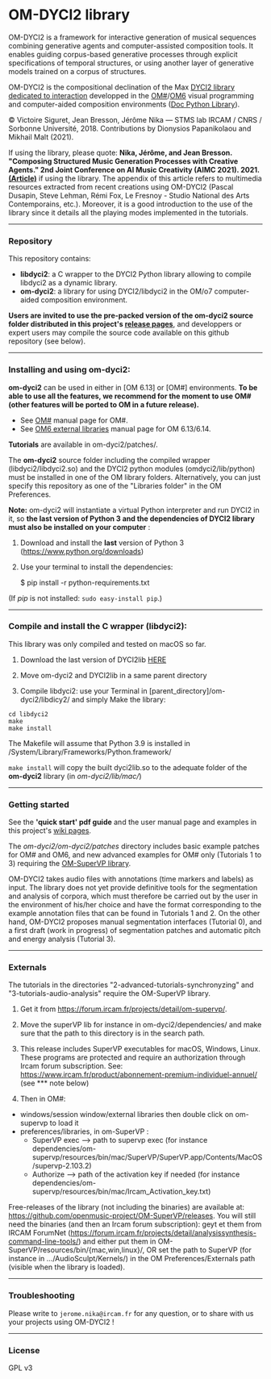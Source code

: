# OM-DYCI2 library

OM-DYCI2 is a framework for interactive generation of musical sequences combining generative agents and computer-assisted composition tools. It enables guiding corpus-based generative processes through explicit specifications of temporal structures, or using another layer of generative models trained on a corpus of structures. 

OM-DYCI2 is the compositional declination of the Max [DYCI2 library dedicated to interaction](https://github.com/DYCI2/Dyci2Lib) developped in the [OM#](https://github.com/cac-t-u-s/om-sharp)/[OM6](http://repmus.ircam.fr/openmusic/) visual programming and computer-aided composition environments ([Doc Python Library](http://repmus.ircam.fr/downloads/docs/DYCI2_library/)).

© Victoire Siguret, Jean Bresson, Jérôme Nika — STMS lab IRCAM / CNRS / Sorbonne Université, 2018.
Contributions by Dionysios Papanikolaou and Mikhail Malt (2021).

If using the library, please quote: __Nika, Jérôme, and Jean Bresson. "Composing Structured Music Generation Processes with Creative Agents." 2nd Joint Conference on AI Music Creativity (AIMC 2021). 2021.[(Article)](https://aimc2021.iem.at/wp-content/uploads/2021/06/AIMC_2021_Nika_Bresson.pdf)__ if using the library. The appendix of this article refers to multimedia resources extracted from recent creations using OM-DYCI2 (Pascal Dusapin, Steve Lehman, Rémi Fox, Le Fresnoy - Studio National des Arts Contemporains, etc.). Moreover, it is a good introduction to the use of the library since it details all the playing modes implemented in the tutorials.

------

### Repository

This repository contains:
* __libdyci2__: a C wrapper to the DYCI2 Python library allowing to compile libdyci2 as a dynamic library.
* __om-dyci2__: a library for using DYCI2/libdyci2 in the OM/o7 computer-aided composition environment.

__Users are invited to use the pre-packed version of the **om-dyci2** source folder distributed in this project's [release pages](https://github.com/DYCI2/om-dyci2/releases)__, and developpers or expert users may compile the source code available on this github repository (see below).

------
### Installing and using om-dyci2:

**om-dyci2** can be used in either in [OM 6.13] or [OM#] environments. __To be able to use all the features, we recommend for the moment to use OM# (other features will be ported to OM in a future release).__

  * See [OM#](https://github.com/cac-t-u-s/om-sharp) manual page for OM#.
  * See [OM6 external libraries](http://repmus.ircam.fr/openmusic/libraries) manual page for OM 6.13/6.14.

__Tutorials__ are available in om-dyci2/patches/.

The **om-dyci2** source folder including the compiled wrapper (libdyci2/libdyci2.so) and the DYCI2 python modules (omdyci2/lib/python) must be installed in one of the OM library folders.
Alternatively, you can just specify this repository as one of the "Libraries folder" in the OM Preferences.

**Note:** om-dyci2 will instantiate a virtual Python interpreter and run DYCI2 in it, so **the last version of Python 3 and the dependencies of DYCI2 library must also be installed on your computer** 
:

1. Download and install the **last** version of Python 3 (https://www.python.org/downloads)

2. Use your terminal to install the dependencies:

    $ pip install -r python-requirements.txt

(If _pip_ is not installed: `sudo easy-install pip`.)

------
### Compile and install the C wrapper (libdyci2):

This library was only compiled and tested on macOS so far.

1. Download the last version of DYCI2lib [HERE](https://github.com/DYCI2/Dyci2Lib)

2. Move om-dyci2 and DYCI2lib in a same parent directory

3. Compile libdyci2: use your Terminal in [parent_directory]/om-dyci2/libdicy2/ and simply Make the library:

```
cd libdyci2
make
make install
```

The Makefile will assume that Python 3.9 is installed in /System/Library/Frameworks/Python.framework/

`make install` will copy the built dyci2lib.so to the adequate folder of the **om-dyci2** library (in *om-dyci2/lib/mac/*)

------

### Getting started

See the __'quick start' pdf guide__ and the user manual page and examples in this project's [wiki pages](https://github.com/DYCI2/om-dyci2/wiki).

The _om-dyci2/om-dyci2/patches_ directory includes basic example patches for OM# and OM6, and new advanced examples for OM# only (Tutorials 1 to 3) requiring the [OM-SuperVP library](https://forum.ircam.fr/projects/detail/om-supervp/).

OM-DYCI2 takes audio files with annotations (time markers and labels) as input. The library does not yet provide definitive tools for the segmentation and analysis of corpora, which must therefore be carried out by the user in the environment of his/her choice and have the format corresponding to the example annotation files that can be found in Tutorials 1 and 2. 
On the other hand, OM-DYCI2 proposes manual segmentation interfaces (Tutorial 0), and a first draft (work in progress) of segmentation patches and automatic pitch and energy analysis (Tutorial 3).

------
### Externals

The tutorials in the directories "2-advanced-tutorials-synchronyzing" and "3-tutorials-audio-analysis" require the OM-SuperVP library. 

1) Get it from https://forum.ircam.fr/projects/detail/om-supervp/. 

2) Move the superVP lib for instance in om-dyci2/dependencies/ and make sure that the path to this directory is in the search path.

3) This release includes SuperVP executables for macOS, Windows, Linux. These programs are protected and require an authorization through Ircam forum subscription. 
See: https://www.ircam.fr/product/abonnement-premium-individuel-annuel/ (see *** note below)

4) Then in OM#:
- windows/session window/external libraries then double click on om-supervp to load it
- preferences/libraries, in om-SuperVP :
	- SuperVP exec --> path to supervp exec (for instance dependencies/om-supervp/resources/bin/mac/SuperVP/SuperVP.app/Contents/MacOS/supervp-2.103.2)
	- Authorize --> path of the activation key if needed (for instance dependencies/om-supervp/resources/bin/mac/Ircam_Activation_key.txt)
 
Free-releases of the library (not including the binaries) are available at: https://github.com/openmusic-project/OM-SuperVP/releases.
You will still need the binaries (and then an Ircam forum subscription): geyt et them from IRCAM ForumNet (https://forum.ircam.fr/projects/detail/analysissynthesis-command-line-tools/) and either put them in OM-SuperVP/resources/bin/{mac,win,linux}/, OR set the path to SuperVP (for instance in .../AudioSculpt/Kernels/) in the OM Preferences/Externals path (visible when the library is loaded).

------
### Troubleshooting
Please write to `jerome.nika@ircam.fr` for any question, or to share with us your projects using OM-DYCI2 !

------
### License
GPL v3
